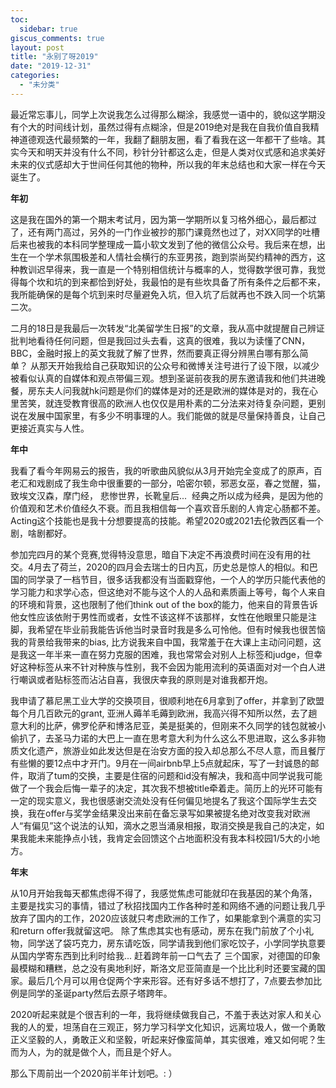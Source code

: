 ```yaml
---
toc:
  sidebar: true
giscus_comments: true
layout: post
title: "永别了呀2019"
date: "2019-12-31"
categories: 
  - "未分类"
---
```


最近常忘事儿，同学上次说我怎么过得那么糊涂，我感觉一语中的，貌似这学期没有个大的时间线计划，虽然过得有点糊涂，但是2019绝对是我在自我价值自我精神道德观迭代最频繁的一年，我翻了翻朋友圈，看了看我在这一年都干了些啥。其实今天和明天并没有什么不同，秒针分针都这么走，但是人类对仪式感和追求美好未来的仪式感却大于世间任何其他的物种，所以我的年末总结也和大家一样在今天诞生了。

**年初**

这是我在国外的第一个期末考试月，因为第一学期所以复习格外细心，最后都过了，还有两门高过，另外的一门作业被抄的那门课竟然也过了，对XX同学的吐槽后来也被我的本科同学整理成一篇小软文发到了他的微信公众号。我后来在想，出生在一个学术氛围极差和人情社会横行的东亚男孩，跑到崇尚契约精神的西方，这种教训迟早得来，我一直是一个特别相信统计与概率的人，觉得数学很可靠，我觉得每个坎和坑的到来都恰到好处，我最怕的是有些坎具备了所有条件之后都不来，我所能确保的是每个坑到来时尽量避免入坑，但入坑了后就再也不跌入同一个坑第二次。

二月的18日是我最后一次转发“北美留学生日报”的文章，我从高中就提醒自己辨证批判地看待任何问题，但是我回过头去看，这真的很难，我以为读懂了CNN，BBC，金融时报上的英文我就了解了世界，然而要真正得分辨黑白哪有那么简单？ 从那天开始我给自己获取知识的公众号和微博关注号进行了设下限，以减少被看似认真的自媒体和观点带偏三观。想到圣诞前夜我的房东邀请我和他们共进晚餐，房东夫人问我就hk问题是你们的媒体是对的还是欧洲的媒体是对的，我在心里苦笑，就连受教育很高的欧洲人也仅仅是用朴素的二分法来对待复杂问题，更别说在发展中国家里，有多少不明事理的人。我们能做的就是尽量保持善良，让自己更接近真实与人性。

**年中**

我看了看今年网易云的报告，我的听歌曲风貌似从3月开始完全变成了的原声，百老汇和戏剧成了我生命中很重要的一部分，哈密尔顿，邪恶女巫，春之觉醒，猫，致埃文汉森，摩门经， 悲惨世界，长靴皇后...  经典之所以成为经典，是因为他的价值观和艺术价值经久不衰。而且我相信每一个喜欢音乐剧的人肯定心肠都不差。Acting这个技能也是我十分想要提高的技能。希望2020或2021去伦敦西区看一个剧，啥剧都好。

参加完四月的某个竞赛,觉得特没意思，暗自下决定不再浪费时间在没有用的社交。4月去了荷兰，2020的四月会去瑞士的日内瓦，历史总是惊人的相似。和巴国的同学录了一档节目，很多话我都没有当面戳穿他，一个人的学历只能代表他的学习能力和求学心态，但这绝对不能与这个人的人品和素质画上等号，每个人来自的环境和背景，这也限制了他们think out of the box的能力，他来自的背景告诉他女性应该依附于男性而或者，女性不该这样不该那样，女性在他眼里只能是注脚，我希望在毕业前我能告诉他当时录音时我是多么可怜他。但有时候我也很苦恼我的背景给我带来的bias, 比方说我来自中国，我常羞于在大课上主动问问题，这是我这一年半来一直在努力克服的困难，我也常常会对别人上标签和judge，但幸好这种标签从来不针对种族与性别，我不会因为能用流利的英语面对对一个白人进行嘲讽或者贴标签而沾沾自喜，我很庆幸我的原则是对谁我都开炮。

我申请了慕尼黑工业大学的交换项目，很顺利地在6月拿到了offer，并拿到了欧盟每个月几百欧元的grant, 亚洲人薅羊毛薅到欧洲，我高兴得不知所以然，去了趟意大利的比萨，佛罗伦萨和博洛尼亚，美是挺美的，但刚来不久同学的钱包就被小偷扒了，去圣马力诺的大巴上一直在思考意大利为什么这么不思进取，这么多非物质文化遗产，旅游业如此发达但是在治安方面的投入却总那么不尽人意，而且餐厅有些懒的要12点中才开门。9月在一间airbnb早上5点就起床，写了一封诚恳的邮件，取消了tum的交换，主要是住宿的问题和id没有解决，我和高中同学说我可能做了一个我会后悔一辈子的决定，其次我不想被title牵着走。简历上的光环可能有一定的现实意义，我也很感谢交流处没有任何偏见地提名了我这个国际学生去交换，我在offer与奖学金结果没出来前在备忘录写如果被提名绝对改变我对欧洲人“有偏见”这个说法的认知，滴水之恩当涌泉相报，取消交换是我自己的决定，如果我能未来能挣点小钱，我肯定会回馈这个占地面积没有我本科校园1/5大的小地方。

**年末**

从10月开始我每天都焦虑得不得了，我感觉焦虑可能就印在我基因的某个角落，主要是找实习的事情，错过了秋招找国内工作各种时差和网络不通的问题让我几乎放弃了国内的工作，2020应该就只考虑欧洲的工作了，如果能拿到个满意的实习和return offer我就留这吧。 除了焦虑其实也有感动，房东在我门前放了个小礼物，同学送了袋巧克力，房东请吃饭，同学请我到他们家吃饺子，小学同学执意要从国内学寄东西到比利时给我... 赶着跨年前一口气去了 三个国家，对德国的印象最模糊和糟糕，总之没有奥地利好，斯洛文尼亚简直是一个比比利时还要宝藏的国家。最后几个月可以用仓促两个字来形容。还有好多话不想打了，7点要去参加比例是同学的圣诞party然后去原子塔跨年。

2020听起来就是个很吉利的一年，我将继续做我自己，不羞于表达对家人和关心我的人的爱，坦荡自在三观正，努力学习科学文化知识，远离垃圾人，做一个勇敢正义坚毅的人，勇敢正义和坚毅，听起来好像蛮简单，其实很难，难又如何呢？生而为人，为的就是做个人，而且是个好人。

那么下周前出一个2020前半年计划吧。: ）
